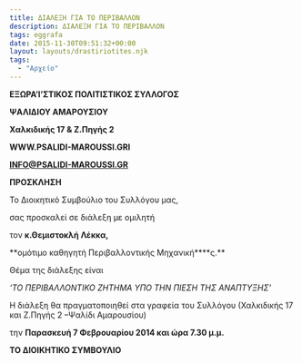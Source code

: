 ```yaml
---
title: ΔΙΑΛΕΞΗ ΓΙΑ ΤΟ ΠΕΡΙΒΑΛΛΟΝ
description: ΔΙΑΛΕΞΗ ΓΙΑ ΤΟ ΠΕΡΙΒΑΛΛΟΝ
tags: eggrafa
date: 2015-11-30T09:51:32+00:00
layout: layouts/drastiriotites.njk
tags:
  - "Αρχείο"
---
```


<!-- excerpt -->

**EΞΩΡΑ’I’ΣΤΙΚΟΣ ΠΟΛΙΤΙΣΤΙΚΟΣ ΣΥΛΛΟΓΟΣ**

**ΨΑΛΙΔΙΟΥ ΑΜΑΡΟΥΣΙΟΥ**

**Χαλκιδικής 17 &amp; Ζ.Πηγής 2**

**WWW.PSALIDI-MAROUSSI.GRΙ**

**ΙNFO@PSALIDI-MAROUSSI.GR**

**ΠΡΟΣΚΛΗΣΗ**

Το Διοικητικό Συμβούλιο του Συλλόγου μας,

σας προσκαλεί σε διάλεξη με ομιλητή

τον **κ.Θεμιστοκλή Λέκκα,**

**ομότιμο καθηγητή Περιβαλλοντικής Μηχανική\*\***ς.\*\*

Θέμα της διάλεξης είναι

_‘ΤΟ ΠΕΡΙΒΑΛΛΟΝΤΙΚΟ ΖΗΤΗΜΑ ΥΠΟ ΤΗΝ ΠΙΕΣΗ ΤΗΣ ΑΝΑΠΤΥΞΗΣ’_

Η διάλεξη θα πραγματοποιηθεί στα γραφεία του Συλλόγου (Χαλκιδικής 17 και Ζ.Πηγής 2 –Ψαλίδι Αμαρουσίου)

την **Παρασκευή 7 Φεβρουαρίου 2014 και ώρα 7.30 μ.μ.**

**ΤΟ ΔΙΟΙΚΗΤΙΚΟ ΣΥΜΒΟΥΛΙΟ**
